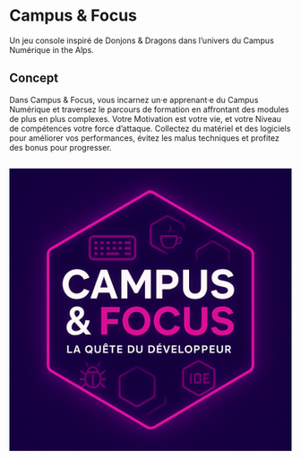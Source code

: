 # Campus & Focus

Un jeu console inspiré de Donjons & Dragons dans l’univers du Campus Numérique in the Alps.

## Concept

Dans Campus & Focus, vous incarnez un·e apprenant·e du Campus Numérique et traversez le parcours de formation en affrontant des modules de plus en plus complexes.
Votre Motivation est votre vie, et votre Niveau de compétences votre force d’attaque.
Collectez du matériel et des logiciels pour améliorer vos performances, évitez les malus techniques et profitez des bonus pour progresser.

##
<img alt="Logo Campus & Focus, la quête du développeur" src="https://github.com/guillaume-desbarbieux/CampusEtFocus/blob/main/ressources/images/logo.png">
